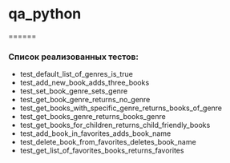 # qa_python
======
### Список реализованных тестов:
+    test_default_list_of_genres_is_true
+    test_add_new_book_adds_three_books
+    test_set_book_genre_sets_genre
+    test_get_book_genre_returns_no_genre
+    test_get_books_with_specific_genre_returns_books_of_genre
+    test_get_books_genre_returns_books_genre
+    test_get_books_for_children_returns_child_friendly_books
+    test_add_book_in_favorites_adds_book_name
+    test_delete_book_from_favorites_deletes_book_name
+    test_get_list_of_favorites_books_returns_favorites